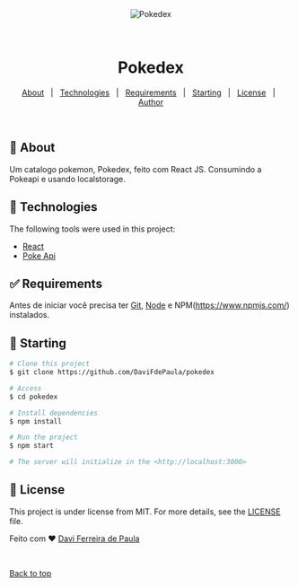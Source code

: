 <div align="center" id="top"> 
  <img src="./.github/app.gif" alt="Pokedex" />

  &#xa0;

  <!-- <a href="https://pokedex.netlify.app">Demo</a> -->
</div>

<h1 align="center">Pokedex</h1>

<!-- Status -->

<!-- <h4 align="center"> 
	🚧  Pokedex 🚀 Under construction...  🚧
</h4> 

<hr> -->

<p align="center">
  <a href="#dart-about">About</a> &#xa0; | &#xa0; 
  <a href="#rocket-technologies">Technologies</a> &#xa0; | &#xa0;
  <a href="#white_check_mark-requirements">Requirements</a> &#xa0; | &#xa0;
  <a href="#checkered_flag-starting">Starting</a> &#xa0; | &#xa0;
  <a href="#memo-license">License</a> &#xa0; | &#xa0;
  <a href="https://github.com/DaviFdePaula" target="_blank">Author</a>
</p>

<br>

## :dart: About ##

Um catalogo pokemon, Pokedex, feito com React JS. Consumindo a Pokeapi e usando localstorage.

## :rocket: Technologies ##

The following tools were used in this project:
- [React](https://pt-br.reactjs.org/)
- [Poke Api](https://pokeapi.co/)

## :white_check_mark: Requirements ##

Antes de iniciar você precisa ter [Git](https://git-scm.com), [Node](https://nodejs.org/en/) e NPM(https://www.npmjs.com/) instalados.

## :checkered_flag: Starting ##

```bash
# Clone this project
$ git clone https://github.com/DaviFdePaula/pokedex

# Access
$ cd pokedex

# Install dependencies
$ npm install 

# Run the project
$ npm start

# The server will initialize in the <http://localhost:3000>
```

## :memo: License ##

This project is under license from MIT. For more details, see the [LICENSE](LICENSE.md) file.


Feito com :heart:  <a href="https://github.com/DaviFdePaula" target="_blank">Davi Ferreira de Paula</a>

&#xa0;

<a href="#top">Back to top</a>
